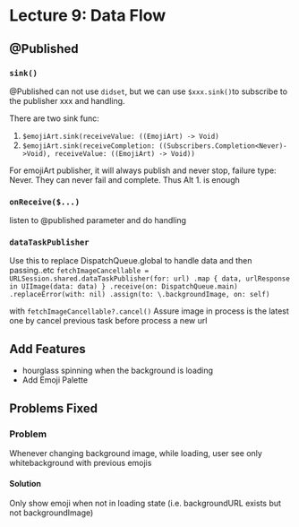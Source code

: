 # Lecture 9: Data Flow


## @Published

### `sink()`
@Published can not use `didset`, but we can use `$xxx.sink()`to subscribe to the publisher xxx and handling.

There are two sink func:
1. `$emojiArt.sink(receiveValue: ((EmojiArt) -> Void)` 
2. `$emojiArt.sink(receiveCompletion: ((Subscribers.Completion<Never)->Void),
                        receiveValue: ((EmojiArt) -> Void))`

For emojiArt publisher, it will always publish and never stop, failure type: Never. They can never fail and complete.
Thus Alt 1. is enough


### `onReceive($...)`
listen to @published parameter and do handling


### `dataTaskPublisher`

Use this to replace DispatchQueue.global to handle data and then passing..etc
`
fetchImageCancellable = URLSession.shared.dataTaskPublisher(for: url)
                                                .map { data, urlResponse in UIImage(data: data) }
                                                .receive(on: DispatchQueue.main)
                                                .replaceError(with: nil)
                                                .assign(to: \.backgroundImage, on: self)
`

with 
` fetchImageCancellable?.cancel() `
Assure image in process is the latest one by cancel previous task before process a new url






## Add Features

* hourglass spinning when the background is loading
* Add Emoji Palette

## Problems Fixed

### Problem
Whenever changing background image, while loading, user see only whitebackground with previous emojis
#### Solution
Only show emoji when not in loading state (i.e. backgroundURL exists but not backgroundImage)


